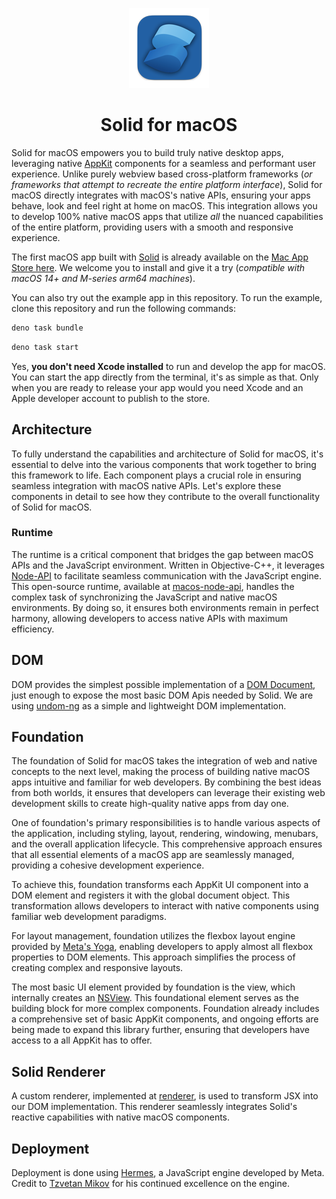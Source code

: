 <p align="center">
  <img src="./icon//icon-128.png" alt="Solid for macOS">
</p>

<h1 align="center">Solid for macOS</h1>

Solid for macOS empowers you to build truly native desktop apps, leveraging native [AppKit](https://developer.apple.com/documentation/appkit) components for a seamless and performant user experience. Unlike purely webview based cross-platform frameworks (*or frameworks that attempt to recreate the entire platform interface*), Solid for macOS directly integrates with macOS's native APIs, ensuring your apps behave, look and feel right at home on macOS. This integration allows you to develop 100% native macOS apps that utilize *all* the nuanced capabilities of the entire platform, providing users with a smooth and responsive experience.

The first macOS app built with [Solid](https://www.solidjs.com/) is already available on the [Mac App Store here](https://apps.apple.com/us/app/solid-for-macos/id1574916360). We welcome you to install and give it a try (*compatible with macOS 14+ and M-series arm64 machines*).

You can also try out the example app in this repository. To run the example, clone this repository and run the following commands:

```bash
deno task bundle
```

```bash
deno task start
```

Yes, **you don't need Xcode installed** to run and develop the app for macOS. You can start the app directly from the terminal, it's as simple as that. Only when you are ready to release your app would you need Xcode and an Apple developer account to publish to the store.

## Architecture

To fully understand the capabilities and architecture of Solid for macOS, it's essential to delve into the various components that work together to bring this framework to life. Each component plays a crucial role in ensuring seamless integration with macOS native APIs. Let's explore these components in detail to see how they contribute to the overall functionality of Solid for macOS.

### Runtime

The runtime is a critical component that bridges the gap between macOS APIs and the JavaScript environment. Written in Objective-C++, it leverages [Node-API](https://nodejs.org/api/n-api.html#node-api) to facilitate seamless communication with the JavaScript engine. This open-source runtime, available at [macos-node-api](https://github.com/NativeScript/runtime-node-api), handles the complex task of synchronizing the JavaScript and native macOS environments. By doing so, it ensures both environments remain in perfect harmony, allowing developers to access native APIs with maximum efficiency.

## DOM

DOM provides the simplest possible implementation of a [DOM Document](https://developer.mozilla.org/en-US/docs/Web/API/Document_Object_Model), just enough to expose the most basic DOM Apis needed by Solid. We are using [undom-ng](https://github.com/ClassicOldSong/undom-ng) as a simple and lightweight DOM implementation.

## Foundation

The foundation of Solid for macOS takes the integration of web and native concepts to the next level, making the process of building native macOS apps intuitive and familiar for web developers. By combining the best ideas from both worlds, it ensures that developers can leverage their existing web development skills to create high-quality native apps from day one.

One of foundation's primary responsibilities is to handle various aspects of the application, including styling, layout, rendering, windowing, menubars, and the overall application lifecycle. This comprehensive approach ensures that all essential elements of a macOS app are seamlessly managed, providing a cohesive development experience.

To achieve this, foundation transforms each AppKit UI component into a DOM element and registers it with the global document object. This transformation allows developers to interact with native components using familiar web development paradigms.

For layout management, foundation utilizes the flexbox layout engine provided by [Meta's Yoga](https://github.com/facebook/yoga), enabling developers to apply almost all flexbox properties to DOM elements. This approach simplifies the process of creating complex and responsive layouts.

The most basic UI element provided by foundation is the view, which internally creates an [NSView](https://developer.apple.com/documentation/appkit/nsview). This foundational element serves as the building block for more complex components. Foundation already includes a comprehensive set of basic AppKit components, and ongoing efforts are being made to expand this library further, ensuring that developers have access to a all AppKit has to offer.

## Solid Renderer

A custom renderer, implemented at [renderer](./solid-native/renderer.js), is used to transform JSX into our DOM implementation. This renderer seamlessly integrates Solid's reactive capabilities with native macOS components.

## Deployment

Deployment is done using [Hermes](https://github.com/facebook/hermes), a JavaScript engine developed by Meta. Credit to [Tzvetan Mikov](https://x.com/tmikov) for his continued excellence on the engine.